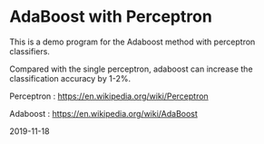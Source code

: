 # AdaBoost with Perceptron

This is a demo program for the Adaboost method with perceptron classifiers.

Compared with the single perceptron, adaboost can increase the classification accuracy by 1-2%.

Perceptron : https://en.wikipedia.org/wiki/Perceptron

Adaboost : https://en.wikipedia.org/wiki/AdaBoost

2019-11-18

